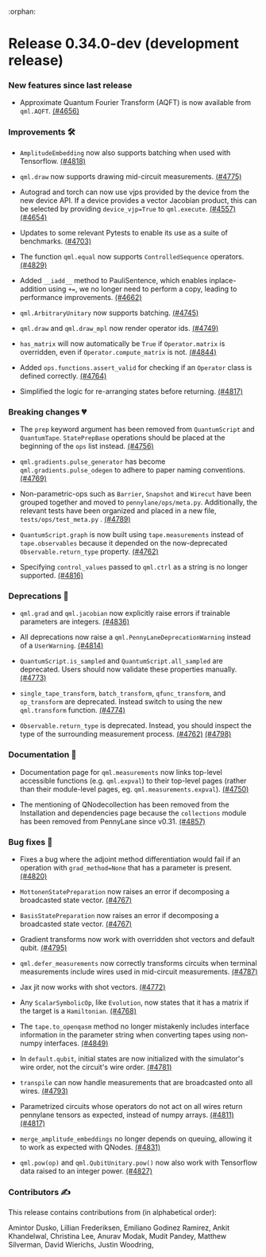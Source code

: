 :orphan:

# Release 0.34.0-dev (development release)

<h3>New features since last release</h3>

* Approximate Quantum Fourier Transform (AQFT) is now available from `qml.AQFT`.
  [(#4656)](https://github.com/PennyLaneAI/pennylane/pull/4656)

<h3>Improvements 🛠</h3>

* `AmplitudeEmbedding` now also supports batching when used with Tensorflow.
  [(#4818)](https://github.com/PennyLaneAI/pennylane/pull/4818)

* `qml.draw` now supports drawing mid-circuit measurements.
  [(#4775)](https://github.com/PennyLaneAI/pennylane/pull/4775)

* Autograd and torch can now use vjps provided by the device from the new device API. If a device provides
  a vector Jacobian product, this can be selected by providing `device_vjp=True` to
  `qml.execute`.
  [(#4557)](https://github.com/PennyLaneAI/pennylane/pull/4557)
  [(#4654)](https://github.com/PennyLaneAI/pennylane/pull/4654)

* Updates to some relevant Pytests to enable its use as a suite of benchmarks.
  [(#4703)](https://github.com/PennyLaneAI/pennylane/pull/4703)

* The function ``qml.equal`` now supports ``ControlledSequence`` operators.
  [(#4829)](https://github.com/PennyLaneAI/pennylane/pull/4829)

* Added `__iadd__` method to PauliSentence, which enables inplace-addition using `+=`, we no longer need to perform a copy, leading to performance improvements.
  [(#4662)](https://github.com/PennyLaneAI/pennylane/pull/4662) 

* `qml.ArbitraryUnitary` now supports batching.
  [(#4745)](https://github.com/PennyLaneAI/pennylane/pull/4745)

* `qml.draw` and `qml.draw_mpl` now render operator ids.
  [(#4749)](https://github.com/PennyLaneAI/pennylane/pull/4749)

* `has_matrix` will now automatically be `True` if `Operator.matrix` is overridden, even if
  `Operator.compute_matrix` is not.
  [(#4844)](https://github.com/PennyLaneAI/pennylane/pull/4844)

* Added `ops.functions.assert_valid` for checking if an `Operator` class is defined correctly.
  [(#4764)](https://github.com/PennyLaneAI/pennylane/pull/4764)

* Simplified the logic for re-arranging states before returning.
  [(#4817)](https://github.com/PennyLaneAI/pennylane/pull/4817)

<h3>Breaking changes 💔</h3>

* The `prep` keyword argument has been removed from `QuantumScript` and `QuantumTape`.
  `StatePrepBase` operations should be placed at the beginning of the `ops` list instead.
  [(#4756)](https://github.com/PennyLaneAI/pennylane/pull/4756)

* `qml.gradients.pulse_generator` has become `qml.gradients.pulse_odegen` to adhere to paper naming conventions.
  [(#4769)](https://github.com/PennyLaneAI/pennylane/pull/4769)

* Non-parametric-ops such as `Barrier`, `Snapshot` and `Wirecut` have been grouped together and moved to `pennylane/ops/meta.py`.
  Additionally, the relevant tests have been organized and placed in a new file, `tests/ops/test_meta.py` .
  [(#4789)](https://github.com/PennyLaneAI/pennylane/pull/4789)
  
* `QuantumScript.graph` is now built using `tape.measurements` instead of `tape.observables`
  because it depended on the now-deprecated `Observable.return_type` property.
  [(#4762)](https://github.com/PennyLaneAI/pennylane/pull/4762)

* Specifying `control_values` passed to `qml.ctrl` as a string is no longer supported.
  [(#4816)](https://github.com/PennyLaneAI/pennylane/pull/4816)

<h3>Deprecations 👋</h3>

* `qml.grad` and `qml.jacobian` now explicitly raise errors if trainable parameters are integers.
  [(#4836)](https://github.com/PennyLaneAI/pennylane/pull/4836)

* All deprecations now raise a `qml.PennyLaneDeprecationWarning` instead of a `UserWarning`.
  [(#4814)](https://github.com/PennyLaneAI/pennylane/pull/4814)

* `QuantumScript.is_sampled` and `QuantumScript.all_sampled` are deprecated.
  Users should now validate these properties manually.
  [(#4773)](https://github.com/PennyLaneAI/pennylane/pull/4773)

* `single_tape_transform`, `batch_transform`, `qfunc_transform`, and `op_transform` are deprecated.
  Instead switch to using the new `qml.transform` function.
  [(#4774)](https://github.com/PennyLaneAI/pennylane/pull/4774)

* `Observable.return_type` is deprecated. Instead, you should inspect the type
  of the surrounding measurement process.
  [(#4762)](https://github.com/PennyLaneAI/pennylane/pull/4762)
  [(#4798)](https://github.com/PennyLaneAI/pennylane/pull/4798)

<h3>Documentation 📝</h3>

* Documentation page for `qml.measurements` now links top-level accessible functions (e.g. `qml.expval`) 
  to their top-level pages (rather than their module-level pages, eg. `qml.measurements.expval`).
  [(#4750)](https://github.com/PennyLaneAI/pennylane/pull/4750)

* The mentioning of QNodecollection has been removed from the Installation and dependencies page because 
  the `collections` module has been removed from PennyLane since v0.31.
  [(#4857)](https://github.com/PennyLaneAI/pennylane/pull/4857)
<h3>Bug fixes 🐛</h3>

* Fixes a bug where the adjoint method differentiation would fail if
  an operation with `grad_method=None` that has a parameter is present.
  [(#4820)](https://github.com/PennyLaneAI/pennylane/pull/4820)
  
* `MottonenStatePreparation` now raises an error if decomposing a broadcasted state vector.
  [(#4767)](https://github.com/PennyLaneAI/pennylane/pull/4767)

* `BasisStatePreparation` now raises an error if decomposing a broadcasted state vector.
  [(#4767)](https://github.com/PennyLaneAI/pennylane/pull/4767)

* Gradient transforms now work with overridden shot vectors and default qubit.
  [(#4795)](https://github.com/PennyLaneAI/pennylane/pull/4795)

* `qml.defer_measurements` now correctly transforms circuits when terminal measurements include wires
  used in mid-circuit measurements.
  [(#4787)](https://github.com/PennyLaneAI/pennylane/pull/4787)

* Jax jit now works with shot vectors.
  [(#4772)](https://github.com/PennyLaneAI/pennylane/pull/4772/)

* Any `ScalarSymbolicOp`, like `Evolution`, now states that it has a matrix if the target
  is a `Hamiltonian`.
  [(#4768)](https://github.com/PennyLaneAI/pennylane/pull/4768)

* The `tape.to_openqasm` method no longer mistakenly includes interface information in the parameter 
  string when converting tapes using non-numpy interfaces.
  [(#4849)](https://github.com/PennyLaneAI/pennylane/pull/4849)

* In `default.qubit`, initial states are now initialized with the simulator's wire order, not the circuit's
  wire order.
  [(#4781)](https://github.com/PennyLaneAI/pennylane/pull/4781)

* `transpile` can now handle measurements that are broadcasted onto all wires.
  [(#4793)](https://github.com/PennyLaneAI/pennylane/pull/4793)

* Parametrized circuits whose operators do not act on all wires return pennylane tensors as
  expected, instead of numpy arrays.
  [(#4811)](https://github.com/PennyLaneAI/pennylane/pull/4811)
  [(#4817)](https://github.com/PennyLaneAI/pennylane/pull/4817)

* `merge_amplitude_embeddings` no longer depends on queuing, allowing it to work as expected
  with QNodes.
  [(#4831)](https://github.com/PennyLaneAI/pennylane/pull/4831)

* `qml.pow(op)` and `qml.QubitUnitary.pow()` now also work with Tensorflow data raised to an
  integer power.
  [(#4827)](https://github.com/PennyLaneAI/pennylane/pull/4827)


<h3>Contributors ✍️</h3>

This release contains contributions from (in alphabetical order):

Amintor Dusko,
Lillian Frederiksen,
Emiliano Godinez Ramirez,
Ankit Khandelwal,
Christina Lee,
Anurav Modak,
Mudit Pandey,
Matthew Silverman,
David Wierichs,
Justin Woodring,
